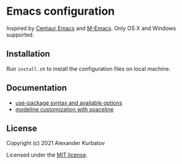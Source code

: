 # Emacs configuration
Inspired by [Centaur Emacs](https://github.com/seagle0128/.emacs.d) and [M-Emacs](https://github.com/MatthewZMD/.emacs.d).
Only OS X and Windows supported.

## Installation
Run `install.sh` to install the configuration files on local machine.

## Documentation
* [use-package syntax and available options](https://github.com/jwiegley/use-package)
* [modeline customization with spaceline](https://github.com/TheBB/spaceline)

## License
Copyright (c) 2021 Alexander Kurbatov

Licensed under the [MIT license](LICENSE).
